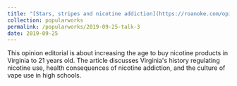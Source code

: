 ```yaml
---	
title: "[Stars, stripes and nicotine addiction](https://roanoke.com/opinion/commentary/habib-stars-stripes-and-nicotine-addiction/article_26b9a122-2d2f-5d1a-9b23-f0a258e4567c.html)"	
collection: popularworks	
permalink: /popularworks/2019-09-25-talk-3		
date: 2019-09-25	
---	
```



This opinion editorial is about increasing the age to buy nicotine products in Virginia to 21 years old. The article discusses Virginia's history regulating nicotine use, health consequences of nicotine addiction, and the culture of vape use in high schools. 
